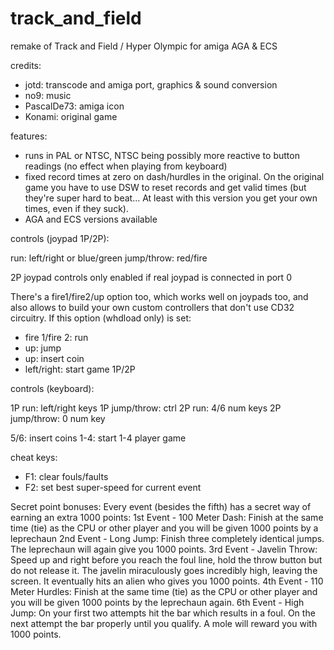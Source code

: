 # track_and_field
remake of Track and Field / Hyper Olympic for amiga AGA & ECS

credits:
- jotd: transcode and amiga port, graphics & sound conversion
- no9: music
- PascalDe73: amiga icon
- Konami: original game

features:

- runs in PAL or NTSC, NTSC being possibly more reactive to button readings
(no effect when playing from keyboard)
- fixed record times at zero on dash/hurdles in the original. On the original game
  you have to use DSW to reset records and get valid times (but they're super hard
  to beat... At least with this version you get your own times, even if they suck).
- AGA and ECS versions available

controls (joypad 1P/2P):

run: left/right or blue/green
jump/throw: red/fire

2P joypad controls only enabled if real joypad is connected in port 0

There's a fire1/fire2/up option too, which works well on joypads too, and also
allows to build your own custom controllers that don't use CD32 circuitry.
If this option (whdload only) is set:

- fire 1/fire 2: run
- up: jump
- up: insert coin
- left/right: start game 1P/2P

controls (keyboard):

1P run: left/right keys
1P jump/throw: ctrl
2P run: 4/6 num keys
2P jump/throw: 0 num key

5/6: insert coins
1-4: start 1-4 player game

cheat keys:

- F1: clear fouls/faults
- F2: set best super-speed for current event

Secret point bonuses:
Every event (besides the fifth) has a secret way of earning an extra 1000 points:
1st Event - 100 Meter Dash: Finish at the same time (tie) as the CPU or other player and you will be given 1000 points by a leprechaun
2nd Event - Long Jump: Finish three completely identical jumps. The leprechaun will again give you 1000 points.
3rd Event - Javelin Throw: Speed up and right before you reach the foul line, hold the throw button but do not release it. The javelin miraculously goes incredibly high, leaving the screen. It eventually hits an alien who gives you 1000 points.
4th Event - 110 Meter Hurdles: Finish at the same time (tie) as the CPU or other player and you will be given 1000 points by the leprechaun again.
6th Event - High Jump: On your first two attempts hit the bar which results in a foul. On the next attempt the bar properly until you qualify. A mole will reward you with 1000 points.
